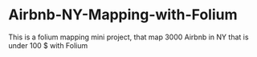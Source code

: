 # Airbnb-NY-Mapping-with-Folium
This is a folium mapping mini project, that map 3000 Airbnb in NY that is under 100 $  with Folium
